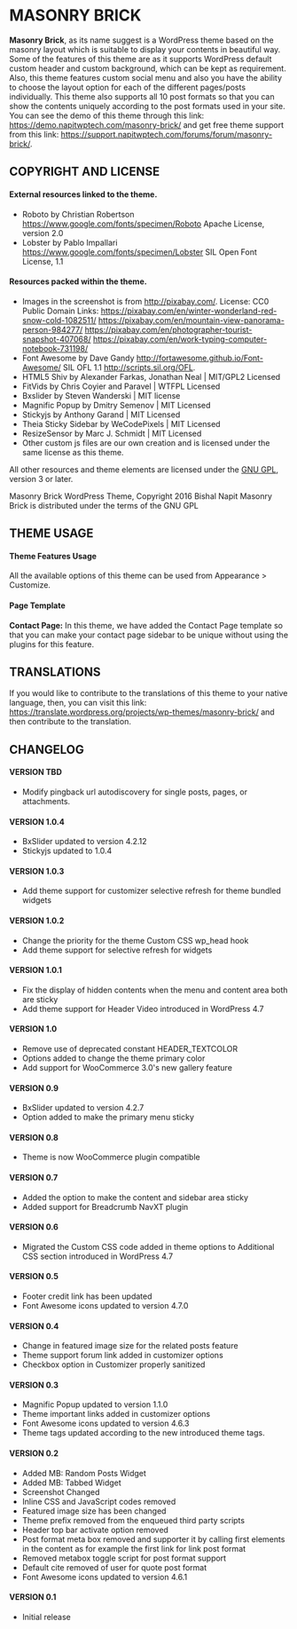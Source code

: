 # MASONRY BRICK
**Masonry Brick**, as its name suggest is a WordPress theme based on the masonry layout which is suitable to display your contents in beautiful way. Some of the features of this theme are as it supports WordPress default custom header and custom background, which can be kept as requirement. Also, this theme features custom social menu and also you have the ability to choose the layout option for each of the different pages/posts individually. This theme also supports all 10 post formats so that you can show the contents uniquely according to the post formats used in your site. You can see the demo of this theme through this link: https://demo.napitwptech.com/masonry-brick/ and get free theme support from this link: https://support.napitwptech.com/forums/forum/masonry-brick/.

## COPYRIGHT AND LICENSE
#### External resources linked to the theme.
* Roboto by Christian Robertson https://www.google.com/fonts/specimen/Roboto
  Apache License, version 2.0
* Lobster by Pablo Impallari https://www.google.com/fonts/specimen/Lobster
  SIL Open Font License, 1.1

#### Resources packed within the theme.
* Images in the screenshot is from http://pixabay.com/. License: CC0 Public Domain
  Links: https://pixabay.com/en/winter-wonderland-red-snow-cold-1082511/
		 https://pixabay.com/en/mountain-view-panorama-person-984277/
		 https://pixabay.com/en/photographer-tourist-snapshot-407068/
		 https://pixabay.com/en/work-typing-computer-notebook-731198/
* Font Awesome by Dave Gandy http://fortawesome.github.io/Font-Awesome/
  SIL OFL 1.1 http://scripts.sil.org/OFL.
* HTML5 Shiv by Alexander Farkas, Jonathan Neal | MIT/GPL2 Licensed
* FitVids by Chris Coyier and Paravel | WTFPL Licensed
* Bxslider by Steven Wanderski | MIT license
* Magnific Popup by Dmitry Semenov | MIT Licensed
* Stickyjs by Anthony Garand | MIT Licensed
* Theia Sticky Sidebar by WeCodePixels | MIT Licensed
* ResizeSensor by Marc J. Schmidt | MIT Licensed
* Other custom js files are our own creation and is licensed under the same license as this theme.

All other resources and theme elements are licensed under the [GNU GPL](http://www.gnu.org/licenses/gpl-3.0.txt), version 3 or later.

Masonry Brick WordPress Theme, Copyright 2016 Bishal Napit
Masonry Brick is distributed under the terms of the GNU GPL

## THEME USAGE
#### Theme Features Usage
All the available options of this theme can be used from Appearance > Customize.

#### Page Template
**Contact Page:** In this theme, we have added the Contact Page template so that you can make your contact page sidebar to be unique without using the plugins for this feature.

## TRANSLATIONS
If you would like to contribute to the translations of this theme to your native language, then, you can visit this link: https://translate.wordpress.org/projects/wp-themes/masonry-brick/ and then contribute to the translation.

## CHANGELOG
#### VERSION TBD
* Modify pingback url autodiscovery for single posts, pages, or attachments.

#### VERSION 1.0.4
* BxSlider updated to version 4.2.12
* Stickyjs updated to 1.0.4

#### VERSION 1.0.3
* Add theme support for customizer selective refresh for theme bundled widgets

#### VERSION 1.0.2
* Change the priority for the theme Custom CSS wp_head hook
* Add theme support for selective refresh for widgets

#### VERSION 1.0.1
* Fix the display of hidden contents when the menu and content area both are sticky
* Add theme support for Header Video introduced in WordPress 4.7

#### VERSION 1.0
* Remove use of deprecated constant HEADER_TEXTCOLOR
* Options added to change the theme primary color
* Add support for WooCommerce 3.0's new gallery feature

#### VERSION 0.9
* BxSlider updated to version 4.2.7
* Option added to make the primary menu sticky

#### VERSION 0.8
* Theme is now WooCommerce plugin compatible

#### VERSION 0.7
* Added the option to make the content and sidebar area sticky
* Added support for Breadcrumb NavXT plugin

#### VERSION 0.6
* Migrated the Custom CSS code added in theme options to Additional CSS section introduced in WordPress 4.7

#### VERSION 0.5
* Footer credit link has been updated
* Font Awesome icons updated to version 4.7.0

#### VERSION 0.4
* Change in featured image size for the related posts feature
* Theme support forum link added in customizer options
* Checkbox option in Customizer properly sanitized

#### VERSION 0.3
* Magnific Popup updated to version 1.1.0
* Theme important links added in customizer options
* Font Awesome icons updated to version 4.6.3
* Theme tags updated according to the new introduced theme tags.

#### VERSION 0.2
* Added MB: Random Posts Widget
* Added MB: Tabbed Widget
* Screenshot Changed
* Inline CSS and JavaScript codes removed
* Featured image size has been changed
* Theme prefix removed from the enqueued third party scripts
* Header top bar activate option removed
* Post format meta box removed and supporter it by calling first elements in the content as for example the first link for link post format
* Removed metabox toggle script for post format support
* Default cite removed of user for quote post format
* Font Awesome icons updated to version 4.6.1

#### VERSION 0.1
* Initial release
